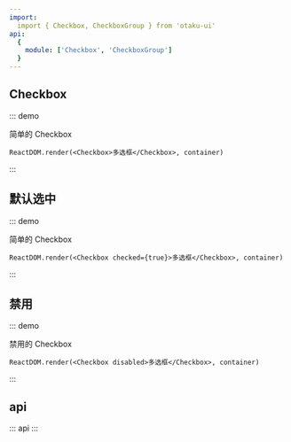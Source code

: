 ```yaml
---
import: 
  import { Checkbox, CheckboxGroup } from 'otaku-ui'
api:
  {
    module: ['Checkbox', 'CheckboxGroup']
  }
---
```




## Checkbox

::: demo

简单的 Checkbox

```tsx
ReactDOM.render(<Checkbox>多选框</Checkbox>, container)
```
:::

## 默认选中

::: demo

简单的 Checkbox

```tsx
ReactDOM.render(<Checkbox checked={true}>多选框</Checkbox>, container)
```
:::

## 禁用

::: demo

禁用的 Checkbox

```tsx
ReactDOM.render(<Checkbox disabled>多选框</Checkbox>, container)
```
:::


## api

::: api
:::